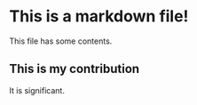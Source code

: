 # This is a markdown file!

This file has some contents.

## This is my contribution

It is significant.
